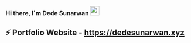 ### Hi there, I´m Dede Sunarwan <img src="https://media.giphy.com/media/hvRJCLFzcasrR4ia7z/giphy.gif" width="25px"></a>

## ⚡ Portfolio Website - https://dedesunarwan.xyz
